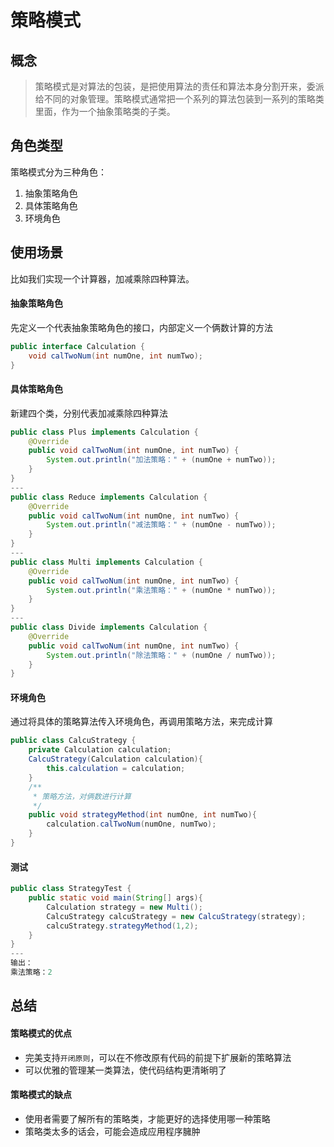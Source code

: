 # 策略模式

## 概念
>策略模式是对算法的包装，是把使用算法的责任和算法本身分割开来，委派给不同的对象管理。策略模式通常把一个系列的算法包装到一系列的策略类里面，作为一个抽象策略类的子类。

## 角色类型
策略模式分为三种角色：
1. 抽象策略角色
2. 具体策略角色
3. 环境角色

## 使用场景
比如我们实现一个计算器，加减乘除四种算法。

#### 抽象策略角色
先定义一个代表抽象策略角色的接口，内部定义一个俩数计算的方法
```java
public interface Calculation {
    void calTwoNum(int numOne, int numTwo);
}
```

#### 具体策略角色
新建四个类，分别代表加减乘除四种算法
```java
public class Plus implements Calculation {
    @Override
    public void calTwoNum(int numOne, int numTwo) {
        System.out.println("加法策略：" + (numOne + numTwo));
    }
}
---
public class Reduce implements Calculation {
    @Override
    public void calTwoNum(int numOne, int numTwo) {
        System.out.println("减法策略：" + (numOne - numTwo));
    }
}
---
public class Multi implements Calculation {
    @Override
    public void calTwoNum(int numOne, int numTwo) {
        System.out.println("乘法策略：" + (numOne * numTwo));
    }
}
---
public class Divide implements Calculation {
    @Override
    public void calTwoNum(int numOne, int numTwo) {
        System.out.println("除法策略：" + (numOne / numTwo));
    }
}
```

#### 环境角色
通过将具体的策略算法传入环境角色，再调用策略方法，来完成计算
```java
public class CalcuStrategy {
    private Calculation calculation;
    CalcuStrategy(Calculation calculation){
        this.calculation = calculation;
    }
    /**
     * 策略方法，对俩数进行计算
     */
    public void strategyMethod(int numOne, int numTwo){
        calculation.calTwoNum(numOne, numTwo);
    }
}
```

#### 测试
```java
public class StrategyTest {
    public static void main(String[] args){
        Calculation strategy = new Multi();
        CalcuStrategy calcuStrategy = new CalcuStrategy(strategy);
        calcuStrategy.strategyMethod(1,2);
    }
}
---
输出：
乘法策略：2
```

## 总结

#### 策略模式的优点
* 完美支持`开闭原则`，可以在不修改原有代码的前提下扩展新的策略算法
* 可以优雅的管理某一类算法，使代码结构更清晰明了

#### 策略模式的缺点
* 使用者需要了解所有的策略类，才能更好的选择使用哪一种策略
* 策略类太多的话会，可能会造成应用程序臃肿